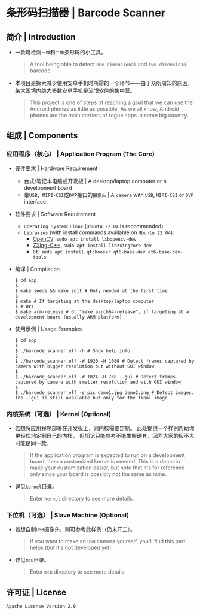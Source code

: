 # 条形码扫描器 | Barcode Scanner

## 简介 | Introduction

* 一款可检测`一维`和`二维`条形码的小工具。
    > A tool being able to detect `one-dimensional` and `two-dimensional` barcode.

* 本项目是探索减少使用安卓手机时所需的一个环节——由于众所周知的原因，
某大国境内绝大多数安卓手机是流氓软件的集中营。
    > This project is one of steps of reaching a goal that
    we can use the Android phones as little as possible. As we all know,
    Android phones are the main carriers of rogue apps in some big country.

## 组成 | Components

### 应用程序（核心） | Application Program (The Core)

* 硬件要求 | Hardware Requirement
    * 台式/笔记本电脑或开发板 | A desktop/laptop computer or a development board
    * 带`USB`、`MIPI-CSI`或`DVP`接口的`摄像头` | A `camera` with `USB`, `MIPI-CSI` or `DVP` interface

* 软件要求 | Software Requirement
    * `Operating System`: `Linux` (`Ubuntu 22.04` is recommended)
    * `Libraries` (with install commands available on `Ubuntu 22.04`):
        * [OpenCV](https://github.com/opencv/opencv.git): `sudo apt install libopencv-dev`
        * [ZXing-C++](https://github.com/zxing-cpp/zxing-cpp.git): `sudo apt install libzxingcore-dev`
        * `Qt`: `sudo apt install qtchooser qt6-base-dev qt6-base-dev-tools`

* 编译 | Compilation
    ````
    $ cd app
    $
    $ make seeds && make init # Only needed at the first time
    $
    $ make # If targeting at the desktop/laptop computer
    $ # Or:
    $ make arm-release # Or "make aarch64-release", if targeting at a development board (usually ARM platform)
    ````

* 使用示例 | Usage Examples
    ````
    $ cd app
    $
    $ ./barcode_scanner.elf -h # Show help info.
    $
    $ ./barcode_scanner.elf -W 1920 -H 1080 # Detect frames captured by camera with bigger resolution but without GUI window
    $
    $ ./barcode_scanner.elf -W 1024 -H 768 --gui # Detect frames captured by camera with smaller resolution and with GUI window
    $
    $ ./barcode_scanner.elf -s pic demo1.jpg demo2.png # Detect images. The --gui is still available but only for the final image
    ````

### 内核系统（可选） | Kernel (Optional)

* 若想将应用程序部署在开发板上，则内核需要定制。
此处提供一个样例帮助你更轻松地定制自己的内核，
但切记只能参考不能生搬硬套，因为大家的板不大可能是同一款。
    > If the application program is expected to run on a development board,
    then a customized kernel is needed.
    This is a demo to make your customization easier, but note that
    it's for reference only since your board is possibly not the same as mine.

* 详见`kernel`目录。
    > Enter `kernel` directory to see more details.

### 下位机（可选） | Slave Machine (Optional)

* 若想自制`USB`摄像头，则可参考此样例（仍未开工）。
    > If you want to make an `USB` camera yourself,
    you'll find this part helps (but it's not developed yet).

* 详见`mcu`目录。
    > Enter `mcu` directory to see more details.

## 许可证 | License

`Apache License Version 2.0`

